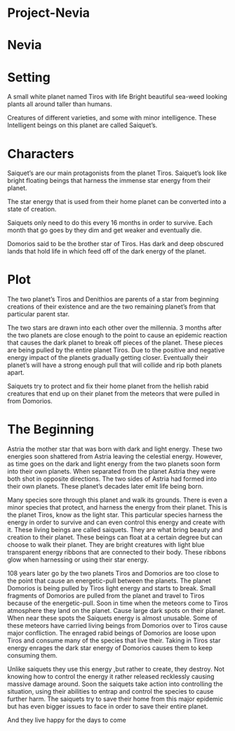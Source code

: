 # Project-Nevia


# Nevia


# Setting
A small white planet named Tiros with life
Bright beautiful sea-weed looking plants all around taller than humans.

Creatures of different varieties, and some with minor intelligence.
These Intelligent beings on this planet are called Saiquet’s.

# Characters
 Saiquet’s are our main protagonists from the planet Tiros.
Saiquet’s look like bright floating beings that harness the immense star energy from their planet.
 
The star energy that is used from their home planet can be converted into a state of creation.

Saiquets only need to do this every 16 months in order to survive. Each month that go goes by they dim and get weaker and eventually die.


Domorios said to be the brother star of Tiros. Has dark and deep obscured lands that hold life in which feed off of the dark energy of the planet.

# Plot

The two planet’s Tiros and Denithios are parents of a star from beginning creations of their existence and are the two remaining planet’s from that particular parent star.

The two stars are drawn into each other over the millennia. 3 months  after the two planets are close enough to the point to cause an epidemic reaction that causes the dark planet to break off pieces of the planet. These pieces are being pulled by the entire planet Tiros. Due to the positive and negative energy impact of the planets gradually getting closer. Eventually their planet’s will have a strong enough pull that will collide and rip both planets apart.

Saiquets try to protect and fix their home planet from the hellish rabid creatures that end up on their planet from the meteors that were pulled in from Domorios.


# The Beginning

  
  Astria the mother star that was born with dark and light energy. These two energies soon shattered from Astria leaving the celestial energy. However, as time goes on the dark and light energy from the two planets soon form into their own planets. When separated from the planet Astria they were both shot in opposite directions. The two sides of Astria had formed into their own planets. These planet’s decades later emit life being born.

  Many species sore through this planet and walk its grounds. There is even a minor species that protect, and harness the energy from their planet. This is the planet Tiros, know as the light star. This particular species harness the energy in order to survive and can even control this energy and create with it. These living beings are called saiquets. They are what bring beauty and creation to their planet. These beings can float at a certain degree but can choose to walk their planet. They are bright creatures with light blue transparent energy ribbons that are connected to their body. These ribbons glow when harnessing or using their star energy. 

108 years later go by the two planets Tiros and Domorios are too close to the point that cause an energetic-pull between the planets. The planet Domorios is being pulled by Tiros light energy and starts to break. Small fragments of Domorios are pulled from the planet and travel to Tiros because of the energetic-pull. Soon in time when the meteors come to Tiros atmosphere they land on the planet. Cause large dark spots on their planet. When near these spots the Saiquets energy is almost unusable. Some of these meteors have carried living beings from Domorios over to Tiros cause major confliction. The enraged rabid beings of Domorios are loose upon Tiros and consume many of the species that live their. Taking in Tiros star energy enrages the dark star energy of Domorios causes them to keep consuming them. 



Unlike saiquets they use this energy ,but rather to create, they destroy. Not knowing how to control the energy it rather released recklessly causing massive damage around. Soon the saiquets take action into controlling the situation, using their abilities to entrap and control the species to cause further harm. The saiquets try to save their home from this major epidemic but has even bigger issues to face in order to save their entire planet.

And they live happy for the days to come 






